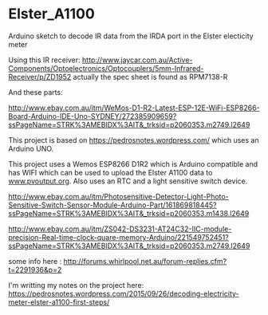 # Elster_A1100
Arduino sketch to decode IR data from the IRDA port in the Elster electicity meter

Using this IR receiver:
http://www.jaycar.com.au/Active-Components/Optoelectronics/Optocouplers/5mm-Infrared-Receiver/p/ZD1952
 actually the spec sheet is found as RPM7138-R
 
And these parts:

 http://www.ebay.com.au/itm/WeMos-D1-R2-Latest-ESP-12E-WiFi-ESP8266-Board-Arduino-IDE-Uno-SYDNEY/272385909659?ssPageName=STRK%3AMEBIDX%3AIT&_trksid=p2060353.m2749.l2649
 
  This project is based on https://pedrosnotes.wordpress.com/ which uses an Arduino UNO.
  
  This project uses a Wemos ESP8266 D1R2 which is Arduino compatible and has WIFI which can be used to
  upload the Elster A1100 data to www.pvoutput.org. Also uses an RTC and a light sensitive switch device. 
  
  http://www.ebay.com.au/itm/Photosensitive-Detector-Light-Photo-Sensitive-Switch-Sensor-Module-Arduino-Part/161869818445?ssPageName=STRK%3AMEBIDX%3AIT&_trksid=p2060353.m1438.l2649
  
  http://www.ebay.com.au/itm/ZS042-DS3231-AT24C32-IIC-module-precision-Real-time-clock-quare-memory-Arduino/221549752451?ssPageName=STRK%3AMEBIDX%3AIT&_trksid=p2060353.m2749.l2649
 
some info here :
http://forums.whirlpool.net.au/forum-replies.cfm?t=2291936&p=2

I'm writting my notes on the project here:
https://pedrosnotes.wordpress.com/2015/09/26/decoding-electricity-meter-elster-a1100-first-steps/



